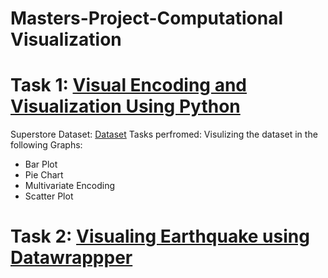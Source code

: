 # Masters-Project-Computational Visualization

# Task 1: [Visual Encoding and Visualization Using Python](Visual_Representation.ipynb)
Superstore Dataset: [Dataset](Csuperstore.csv)
Tasks perfromed:
Visulizing the dataset in the following Graphs:
- Bar Plot
- Pie Chart
- Multivariate Encoding
- Scatter Plot

# Task 2: [Visualing Earthquake using Datawrappper](datawrapper_Earthquake.png)


